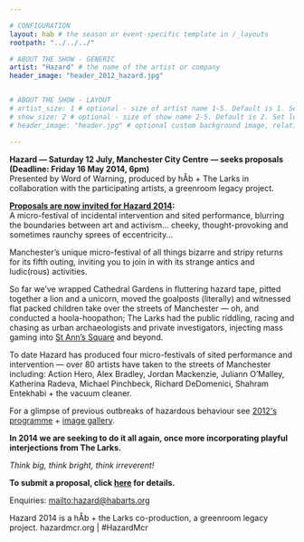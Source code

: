 ```yaml
---

# CONFIGURATION
layout: hab # the season or event-specific template in /_layouts
rootpath: "../../../"

# ABOUT THE SHOW - GENERIC
artist: "Hazard" # the name of the artist or company
header_image: "header_2012_hazard.jpg"   


# ABOUT THE SHOW - LAYOUT
# artist_size: 1 # optional - size of artist name 1-5. Default is 1. Set longer names to lower values
# show_size: 2 # optional - size of show name 2-5. Default is 2. Set longer names to lower values
# header_image: "header.jpg" # optional custom background image, relative to current page

---         
```

**Hazard — Saturday 12 July, Manchester City Centre — seeks proposals (Deadline: Friday 16 May 2014, 6pm)**          
Presented by Word of Warning, produced by hÅb + The Larks in collaboration with the participating artists, a greenroom legacy project.    

**[Proposals are now invited for Hazard 2014](http://hazardmcr.posthaven.com/hazard-2014-the-hit-and-run-of-sited-festivals-call-for-proposals):**    
A micro-festival of incidental intervention and sited performance, blurring the boundaries between art and activism… cheeky, thought-provoking and sometimes raunchy sprees of eccentricity…    
           
Manchester’s unique micro-festival of all things bizarre and stripy returns for its fifth outing, inviting you to join in with its strange antics and ludic(rous) activities.     
            
So far we’ve wrapped Cathedral Gardens in fluttering hazard tape, pitted together a lion and a unicorn, moved the goalposts (literally) and witnessed flat packed children take over the streets of Manchester — oh, and conducted a hoola-hoopathon; The Larks had the public riddling, racing and chasing as urban archaeologists and private investigators, injecting mass gaming into [St Ann’s Square](http://www.google.co.uk/maps/place/St.+Ann's+Church/@53.481784,-2.245663,3a,75y,218.69h,90t/data=!3m4!1e1!3m2!1syYuOT36eMUL4WFAfihEJIg!2e0!4m2!3m1!1s0x487bb1c3df375453:0x799439d91859d49d!6m1!1e1) and beyond.       
                 
To date Hazard has produced four micro-festivals of sited performance and intervention — over 80 artists have taken to the streets of Manchester including: Action Hero, Alex Bradley, Jordan Mackenzie, Juliann O’Malley, Katherina Radeva, Michael Pinchbeck, Richard DeDomenici, Shahram Entekhabi + the vacuum cleaner.    
               
For a glimpse of previous outbreaks of hazardous behaviour see [2012's programme](/archive/2012-hazard) + [image gallery](/galleries/2012-hazard).    
              
**In 2014 we are seeking to do it all again, once more incorporating playful interjections from The Larks.**      
              
*Think big, think bright, think irreverent!*    
    
**To submit a proposal, click [here](http://hazardmcr.posthaven.com/hazard-2014-the-hit-and-run-of-sited-festivals-call-for-proposals) for details.**
         
Enquiries: <mailto:hazard@habarts.org>       
          
Hazard 2014 is a hÅb + the Larks co-production, a greenroom legacy project.
hazardmcr.org | #HazardMcr

